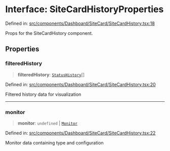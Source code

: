 # Interface: SiteCardHistoryProperties

Defined in: [src/components/Dashboard/SiteCard/SiteCardHistory.tsx:18](https://github.com/Nick2bad4u/Uptime-Watcher/blob/dca5483e793478722cd3e6e125cafcec5fc771f0/src/components/Dashboard/SiteCard/SiteCardHistory.tsx#L18)

Props for the SiteCardHistory component.

## Properties

### filteredHistory

> **filteredHistory**: [`StatusHistory`](../../../../../../shared/types/interfaces/StatusHistory.md)[]

Defined in: [src/components/Dashboard/SiteCard/SiteCardHistory.tsx:20](https://github.com/Nick2bad4u/Uptime-Watcher/blob/dca5483e793478722cd3e6e125cafcec5fc771f0/src/components/Dashboard/SiteCard/SiteCardHistory.tsx#L20)

Filtered history data for visualization

***

### monitor

> **monitor**: `undefined` \| [`Monitor`](../../../../../../shared/types/interfaces/Monitor.md)

Defined in: [src/components/Dashboard/SiteCard/SiteCardHistory.tsx:22](https://github.com/Nick2bad4u/Uptime-Watcher/blob/dca5483e793478722cd3e6e125cafcec5fc771f0/src/components/Dashboard/SiteCard/SiteCardHistory.tsx#L22)

Monitor data containing type and configuration
